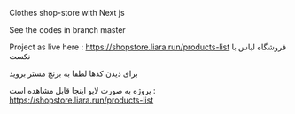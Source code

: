 Clothes shop-store with Next js  

See the codes in branch master

Project as live here : https://shopstore.liara.run/products-list
فروشگاه لباس با نکست 

برای دیدن کدها لطفا به برنچ مستر بروید 

پروژه به صورت لایو اینجا قابل مشاهده است :  https://shopstore.liara.run/products-list
